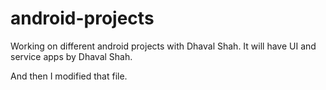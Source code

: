 # android-projects
Working on different android projects with Dhaval Shah. It will have UI and service apps by Dhaval Shah.

And then I modified that file.
